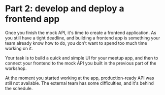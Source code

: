 # Part 2: develop and deploy a frontend app

Once you finish the mock API, it's time to create a frontend application. As you still have a tight deadline, and building a frontend app is something your team already know how to do, you don't want to spend too much time working on it.

Your task is to build a quick and simple UI for your meetup app, and then to connect your frontend to the mock API you built in the previous part of the workshop.

At the moment you started working at the app, production-ready API was still not available. The external team has some difficulties, and it's behind the schedule.
